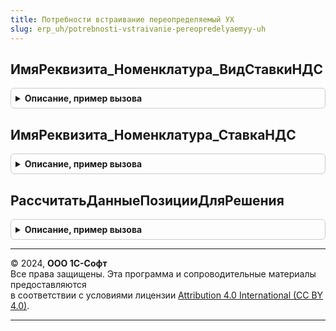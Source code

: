 ```yaml
---
title: Потребности встраивание переопределяемый УХ
slug: erp_uh/potrebnosti-vstraivanie-pereopredelyaemyy-uh
---
```



## ИмяРеквизита_Номенклатура_ВидСтавкиНДС
<details style="margin: 1em 0; padding: 0.5em; border: 1px solid #ccc; border-radius: 6px;">

<summary style="font-weight: bold; cursor: pointer;">Описание, пример вызова</summary>

```bsl

Функция ИмяРеквизита_Номенклатура_ВидСтавкиНДС(ПутьКДанным) экспорт Экспорт
```

Пример вызова
```bsl
Результат = ПотребностиВстраиваниеПереопределяемыйУХ.ИмяРеквизита_Номенклатура_ВидСтавкиНДС(ПутьКДанным) экспорт);
```
</details>

## ИмяРеквизита_Номенклатура_СтавкаНДС
<details style="margin: 1em 0; padding: 0.5em; border: 1px solid #ccc; border-radius: 6px;">

<summary style="font-weight: bold; cursor: pointer;">Описание, пример вызова</summary>

```bsl

Функция ИмяРеквизита_Номенклатура_СтавкаНДС(ПутьКДанным) экспорт Экспорт
```

Пример вызова
```bsl
Результат = ПотребностиВстраиваниеПереопределяемыйУХ.ИмяРеквизита_Номенклатура_СтавкаНДС(ПутьКДанным) экспорт);
```
</details>

## РассчитатьДанныеПозицииДляРешения
<details style="margin: 1em 0; padding: 0.5em; border: 1px solid #ccc; border-radius: 6px;">

<summary style="font-weight: bold; cursor: pointer;">Описание, пример вызова</summary>

```bsl

Процедура РассчитатьДанныеПозицииДляРешения(СтруктураПроектаСПЗ) экспорт Экспорт
```

Пример вызова
```bsl
ПотребностиВстраиваниеПереопределяемыйУХ.РассчитатьДанныеПозицииДляРешения(СтруктураПроектаСПЗ) экспорт);
```
</details>

---

© 2024, **ООО 1С-Софт**  
Все права защищены. Эта программа и сопроводительные материалы предоставляются  
в соответствии с условиями лицензии [Attribution 4.0 International (CC BY 4.0)](https://creativecommons.org/licenses/by/4.0/legalcode).

---
